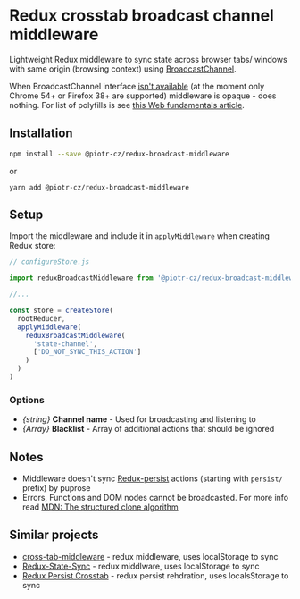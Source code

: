 # Redux crosstab broadcast channel middleware

Lightweight Redux middleware to sync state across browser tabs/ windows with same origin (browsing context) using [BroadcastChannel](https://developer.mozilla.org/en-US/docs/Web/API/BroadcastChannel).

When BroadcastChannel interface [isn't available](https://caniuse.com/#search=BroadcastChannel) (at the moment only Chrome 54+ or Firefox 38+ are supported) middleware is opaque - does nothing.
For list of polyfills is see [this Web fundamentals article](https://developers.google.com/web/updates/2016/09/broadcastchannel#feature_detection_and_browser_support).


## Installation

```sh
npm install --save @piotr-cz/redux-broadcast-middleware
```
or

```
yarn add @piotr-cz/redux-broadcast-middleware
```


## Setup

Import the middleware and include it in `applyMiddleware` when creating Redux store:

```js
// configureStore.js

import reduxBroadcastMiddleware from '@piotr-cz/redux-broadcast-middleware'

//...

const store = createStore(
  rootReducer,
  applyMiddleware(
    reduxBroadcastMiddleware(
      'state-channel',
      ['DO_NOT_SYNC_THIS_ACTION']
    )
  )
)
```


### Options

- _{string}_ **Channel name** - Used for broadcasting and listening to
- _{Array}_ **Blacklist** - Array of additional actions that should be ignored


## Notes

- Middleware doesn't sync [Redux-persist](https://www.npmjs.com/package/redux-persist) actions (starting with `persist/` prefix) by puprose
- Errors, Functions and DOM nodes cannot be broadcasted. For more info read [MDN: The structured clone algorithm](https://developer.mozilla.org/en-US/docs/Web/API/Web_Workers_API/Structured_clone_algorithm)


## Similar projects

- [cross-tab-middleware](https://github.com/stutrek/cross-tab-middleware) - redux middleware, uses localStorage to sync
- [Redux-State-Sync](https://github.com/AOHUA/redux-state-sync) - redux middlware, uses localStorage to sync
- [Redux Persist Crosstab](https://github.com/rt2zz/redux-persist-crosstab) - redux persist rehdration, uses localsStorage to sync
